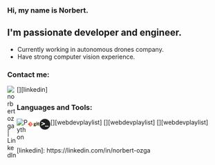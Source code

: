 ### Hi, my name is Norbert.

## I'm passionate developer and engineer.
- Currently working in autonomous drones company.
- Have strong computer vision experience.

### Contact me:
[<img align="left" alt="norbertozga | LinkedIn" width="22px" src="https://cdn.jsdelivr.net/npm/simple-icons@v3/icons/linkedin.svg" />][linkedin]


### Languages and Tools:


[<img align="left" alt="Python" width="26px" src="https://cdn.jsdelivr.net/npm/simple-icons@3.9.0/icons/python.svg" />][webdevplaylist]
[<img align="left" alt="Git" width="26px" src="https://raw.githubusercontent.com/github/explore/80688e429a7d4ef2fca1e82350fe8e3517d3494d/topics/git/git.png" />][webdevplaylist]
[<img align="left" alt="Terminal" width="26px" src="https://raw.githubusercontent.com/github/explore/80688e429a7d4ef2fca1e82350fe8e3517d3494d/topics/terminal/terminal.png" />][webdevplaylist]

<br />
<br />
[linkedin]: https://linkedin.com/in/norbert-ozga